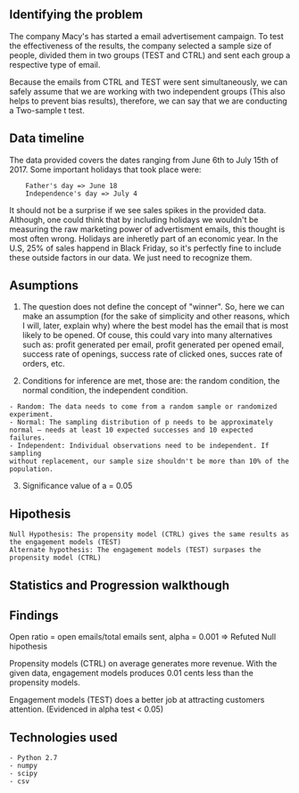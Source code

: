 ## Identifying the problem
The company Macy's has started a email advertisement campaign. To test the effectiveness of the results, the company selected a sample size of people, divided them in two groups (TEST and CTRL) and sent each group a respective type of email.

Because the emails from CTRL and TEST were sent simultaneously, we can safely assume that we are working with two independent groups (This also helps to prevent bias results), therefore, we can say that we are conducting a Two-sample t test.

## Data timeline
The data provided covers the dates ranging from June 6th to July 15th of 2017. Some important holidays that took place were:

```
    Father's day => June 18
    Independence's day => July 4
```
It should not be a surprise if we see sales spikes in the provided data. Although, one could think that by including holidays we wouldn't be measuring the raw marketing power of advertisment emails, this thought is most often wrong. Holidays are inheretly part of an economic year. In the U.S, 25% of sales happend in Black Friday, so it's perfectly fine to include these outside factors in our data. We just need to recognize them.

## Asumptions
1. The question does not define the concept of "winner". So, here we can make an assumption (for the sake of simplicity and other reasons, which I will, later, explain why) where the best model has the email that is most likely to be opened. Of couse, this could vary into many alternatives such as: profit generated per email, profit generated per opened email, success rate of openings, success rate of clicked ones, succes rate of orders, etc.

2. Conditions for inference are met, those are: the random condition, the normal condition, the independent condition.

```
- Random: The data needs to come from a random sample or randomized experiment.
- Normal: The sampling distribution of p needs to be approximately normal — needs at least 10 expected successes and 10 expected failures.
- Independent: Individual observations need to be independent. If sampling
without replacement, our sample size shouldn't be more than 10% of the population.
```

3. Significance value of a = 0.05

## Hipothesis

```
Null Hypothesis: The propensity model (CTRL) gives the same results as the engagement models (TEST)
Alternate hypothesis: The engagement models (TEST) surpases the propensity model (CTRL)
```
## Statistics and Progression walkthough



## Findings

Open ratio = open emails/total emails sent,  alpha = 0.001 => Refuted Null hipothesis

Propensity models (CTRL) on average generates more revenue. With the given data, engagement models produces 0.01 cents less than the propensity models. 

Engagement models (TEST) does a better job at attracting customers attention. (Evidenced in alpha test < 0.05)

## Technologies used

```
- Python 2.7
- numpy
- scipy
- csv
```


